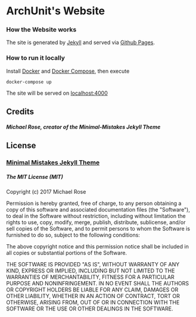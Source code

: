 # ArchUnit's Website

### How the Website works

The site is generated by [Jekyll](https://jekyllrb.com/) and served via [Github Pages](https://pages.github.com/).

### How to run it locally

Install [Docker](https://docs.docker.com/engine/installation/) and [Docker Compose](https://docs.docker.com/compose/install/),
then execute

```
docker-compose up
```
The site will be served on [localhost:4000](http://localhost:4000)


## Credits

##### Michael Rose, creator of the Minimal-Mistakes Jekyll Theme

## License

### [Minimal Mistakes Jekyll Theme](https://mmistakes.github.io/minimal-mistakes/)

##### The MIT License (MIT)

Copyright (c) 2017 Michael Rose

Permission is hereby granted, free of charge, to any person obtaining a copy
of this software and associated documentation files (the "Software"), to deal
in the Software without restriction, including without limitation the rights
to use, copy, modify, merge, publish, distribute, sublicense, and/or sell
copies of the Software, and to permit persons to whom the Software is
furnished to do so, subject to the following conditions:

The above copyright notice and this permission notice shall be included in all
copies or substantial portions of the Software.

THE SOFTWARE IS PROVIDED "AS IS", WITHOUT WARRANTY OF ANY KIND, EXPRESS OR
IMPLIED, INCLUDING BUT NOT LIMITED TO THE WARRANTIES OF MERCHANTABILITY,
FITNESS FOR A PARTICULAR PURPOSE AND NONINFRINGEMENT. IN NO EVENT SHALL THE
AUTHORS OR COPYRIGHT HOLDERS BE LIABLE FOR ANY CLAIM, DAMAGES OR OTHER
LIABILITY, WHETHER IN AN ACTION OF CONTRACT, TORT OR OTHERWISE, ARISING FROM,
OUT OF OR IN CONNECTION WITH THE SOFTWARE OR THE USE OR OTHER DEALINGS IN THE
SOFTWARE.
